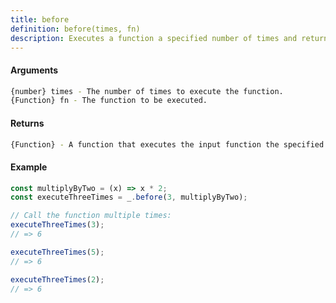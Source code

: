 ```yaml
---
title: before
definition: before(times, fn)
description: Executes a function a specified number of times and returns the result of the last execution.
---
```



#### Arguments


```bash
{number} times - The number of times to execute the function.
{Function} fn - The function to be executed.
```


#### Returns


```bash
{Function} - A function that executes the input function the specified number of times.
```


#### Example


```ts
const multiplyByTwo = (x) => x * 2;
const executeThreeTimes = _.before(3, multiplyByTwo);

// Call the function multiple times:
executeThreeTimes(3);
// => 6

executeThreeTimes(5);
// => 6

executeThreeTimes(2);
// => 6
```